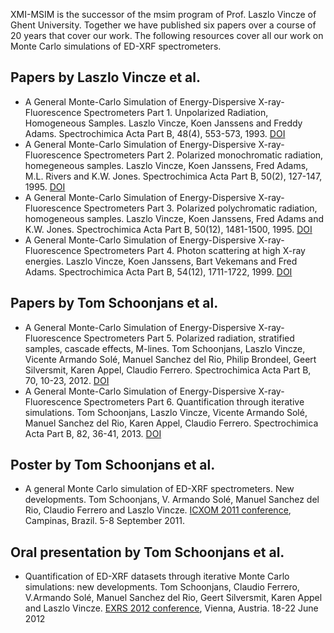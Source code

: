 XMI-MSIM is the successor of the msim program of Prof. Laszlo Vincze of Ghent University. Together we have published six papers over a course of 20 years that cover our work. The following resources cover all our work on Monte Carlo simulations of ED-XRF spectrometers.

## Papers by Laszlo Vincze et al.

* A General Monte-Carlo Simulation of Energy-Dispersive X-ray-Fluorescence Spectrometers Part 1. Unpolarized Radiation, Homogeneous Samples. Laszlo Vincze, Koen Janssens and Freddy Adams. Spectrochimica Acta Part B, 48(4), 553-573, 1993. [DOI](http://dx.doi.org/10.1016/0584-8547%2893%2980060-8)
* A General Monte-Carlo Simulation of Energy-Dispersive X-ray-Fluorescence Spectrometers Part 2. Polarized monochromatic radiation, homegeneous samples. Laszlo Vincze, Koen Janssens, Fred Adams, M.L. Rivers and K.W. Jones. Spectrochimica Acta Part B, 50(2), 127-147, 1995. [DOI](http://dx.doi.org/10.1016/0584-8547%2894%2900124-E)
* A General Monte-Carlo Simulation of Energy-Dispersive X-ray-Fluorescence Spectrometers Part 3. Polarized polychromatic radiation, homogeneous samples. Laszlo Vincze, Koen Janssens, Fred Adams and K.W. Jones. Spectrochimica Acta Part B, 50(12), 1481-1500, 1995. [DOI](http://dx.doi.org/10.1016/0584-8547%2895%2901361-X)
* A General Monte-Carlo Simulation of Energy-Dispersive X-ray-Fluorescence Spectrometers Part 4. Photon scattering at high X-ray energies. Laszlo Vincze, Koen Janssens, Bart Vekemans and Fred Adams. Spectrochimica Acta Part B, 54(12), 1711-1722, 1999. [DOI](http://dx.doi.org/10.1016/S0584-8547%2899%2900094-4)

## Papers by Tom Schoonjans et al.

* A General Monte-Carlo Simulation of Energy-Dispersive X-ray-Fluorescence Spectrometers Part 5. Polarized radiation, stratified samples, cascade effects, M-lines. Tom Schoonjans, Laszlo Vincze, Vicente Armando Solé, Manuel Sanchez del Rio, Philip Brondeel, Geert Silversmit, Karen Appel, Claudio Ferrero. Spectrochimica Acta Part B, 70, 10-23, 2012. [DOI](http://dx.doi.org/10.1016/j.sab.2012.03.011)
* A General Monte-Carlo Simulation of Energy-Dispersive X-ray-Fluorescence Spectrometers Part 6. Quantification through iterative simulations. Tom Schoonjans, Laszlo Vincze, Vicente Armando Solé, Manuel Sanchez del Rio, Karen Appel, Claudio Ferrero. Spectrochimica Acta Part B, 82, 36-41, 2013. [DOI](http://dx.doi.org/10.1016/j.sab.2012.12.011)

## Poster by Tom Schoonjans et al.

* A general Monte Carlo simulation of ED-XRF spectrometers. New developments. Tom Schoonjans, V. Armando Solé, Manuel Sanchez del Rio, Claudio Ferrero and Laszlo Vincze. [ICXOM 2011 conference](http://icxom21.lnls.br), Campinas, Brazil. 5-8 September 2011.

## Oral presentation by Tom Schoonjans et al.

* Quantification of ED-XRF datasets through iterative Monte Carlo simulations: new developments. Tom Schoonjans, Claudio Ferrero, V.Armando Solé, Manuel Sanchez del Rio, Geert Silversmit, Karen Appel and Laszlo Vincze. [EXRS 2012 conference](http://www.ati.ac.at/EXRS2012/), Vienna, Austria. 18-22 June 2012

